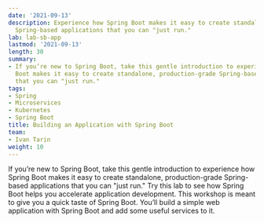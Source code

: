 ```yaml
---
date: '2021-09-13'
description: Experience how Spring Boot makes it easy to create standalone, production-grade
  Spring-based applications that you can "just run."
lab: lab-sb-app
lastmod: '2021-09-13'
length: 30
summary:
- If you’re new to Spring Boot, take this gentle introduction to experience how Spring
  Boot makes it easy to create standalone, production-grade Spring-based applications
  that you can "just run."
tags:
- Spring
- Microservices
- Kubernetes
- Spring Boot
title: Building an Application with Spring Boot
team:
- Ivan Tarin
weight: 10
---
```


If you’re new to Spring Boot, take this gentle introduction to experience how Spring Boot makes it easy to create standalone, production-grade Spring-based applications that you can "just run." Try this lab to see how Spring Boot helps you accelerate application development. This workshop is meant to give you a quick taste of Spring Boot. You’ll build a simple web application with Spring Boot and add some useful services to it.